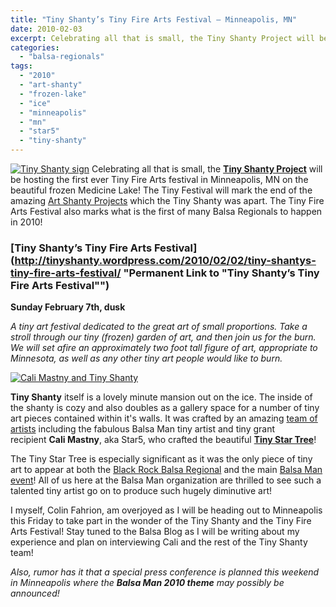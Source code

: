 ```yaml
---
title: "Tiny Shanty’s Tiny Fire Arts Festival – Minneapolis, MN"
date: 2010-02-03
excerpt: Celebrating all that is small, the Tiny Shanty Project will be hosting the first ever Tiny Fire Arts festival in Minneapolis, MN on the beautiful frozen Medicine Lake! The Tiny Festival will mark the end of the amazing Art Shanty Projects which the Tiny Shanty was apart. The Tiny Fire Arts Festival also marks what is the first of many Balsa Regionals to happen in 2010!
categories: 
  - "balsa-regionals"
tags: 
  - "2010"
  - "art-shanty"
  - "frozen-lake"
  - "ice"
  - "minneapolis"
  - "mn"
  - "star5"
  - "tiny-shanty"
---
```


[![Tiny Shanty sign](/images/4325785719_ff391ebfd7_b-e1265182368129.jpg "Tiny Shanty sign")](http://balsaman.org/wp-content/uploads/2010/02/4325785719_ff391ebfd7_b.jpg) Celebrating all that is small, the [**Tiny Shanty Project**](http://tinyshanty.wordpress.com) will be hosting the first ever Tiny Fire Arts festival in Minneapolis, MN on the beautiful frozen Medicine Lake! The Tiny Festival will mark the end of the amazing [Art Shanty Projects](http://www.artshantyprojects.org) which the Tiny Shanty was apart. The Tiny Fire Arts Festival also marks what is the first of many Balsa Regionals to happen in 2010!

### [Tiny Shanty’s Tiny Fire Arts Festival](http://tinyshanty.wordpress.com/2010/02/02/tiny-shantys-tiny-fire-arts-festival/ "Permanent Link to "Tiny Shanty’s Tiny Fire Arts Festival"")

**Sunday February 7th, dusk**

_A tiny art festival dedicated to the great art of small proportions. Take a stroll through our tiny (frozen) garden of art, and then join us for the burn. We will set afire an approximately two foot tall figure of art, appropriate to Minnesota, as well as any other tiny art people would like to burn._

[![Cali Mastny and Tiny Shanty](/images/4326524590_3cb611ec87_b-e1265180923794.jpg "Cali Mastny and Tiny Shanty ")](http://balsaman.org/wp-content/uploads/2010/02/4326524590_3cb611ec87_b-e1265180923794.jpg)

**Tiny Shanty** itself is a lovely minute mansion out on the ice. The inside of the shanty is cozy and also doubles as a gallery space for a number of tiny art pieces contained within it's walls. It was crafted by an amazing [team of artists](http://www.flickr.com/photos/starfive/4325825475/) including the fabulous Balsa Man tiny artist and tiny grant recipient **Cali Mastny**, aka Star5, who crafted the beautiful [**Tiny Star Tree**](http://balsaman.org/2009/09/tiny-art-grant-award-tiny-star-tree/)!

The Tiny Star Tree is especially significant as it was the only piece of tiny art to appear at both the [Black Rock Balsa Regional](http://www.flickr.com/photos/rubin110/3927017891/) and the main [Balsa Man event](http://www.flickr.com/photos/strangepuppy/3854079292/in/pool-balsaman2009)! All of us here at the Balsa Man organization are thrilled to see such a talented tiny artist go on to produce such hugely diminutive art!

I myself, Colin Fahrion, am overjoyed as I will be heading out to Minneapolis this Friday to take part in the wonder of the Tiny Shanty and the Tiny Fire Arts Festival! Stay tuned to the Balsa Blog as I will be writing about my experience and plan on interviewing Cali and the rest of the Tiny Shanty team!

_Also, rumor has it that a special press conference is planned this weekend in Minneapolis where the **Balsa Man 2010 theme** may possibly be announced!_
